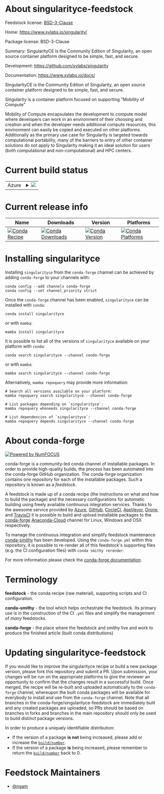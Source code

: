 About singularityce-feedstock
=============================

Feedstock license: [BSD-3-Clause](https://github.com/conda-forge/singularityce-feedstock/blob/main/LICENSE.txt)

Home: https://www.sylabs.io/singularity/

Package license: BSD-3-Clause

Summary: SingularityCE is the Community Edition of Singularity, an open source container platform designed to be simple, fast, and secure.

Development: https://github.com/sylabs/singularity

Documentation: https://www.sylabs.io/docs/

SingularityCE is the Community Edition of Singularity,
an open source container platform designed to be
simple, fast, and secure.

Singularity is a container platform focused on supporting "Mobility of
Compute"

Mobility of Compute encapsulates the development to compute model where
developers can work in an environment of their choosing and creation and
when the developer needs additional compute resources, this environment
can easily be copied and executed on other platforms. Additionally as the
primary use case for Singularity is targeted towards computational
portability, many of the barriers to entry of other container solutions do
not apply to Singularity making it an ideal solution for users (both
computational and non-computational) and HPC centers.


Current build status
====================


<table>
    
  <tr>
    <td>Azure</td>
    <td>
      <details>
        <summary>
          <a href="https://dev.azure.com/conda-forge/feedstock-builds/_build/latest?definitionId=14719&branchName=main">
            <img src="https://dev.azure.com/conda-forge/feedstock-builds/_apis/build/status/singularityce-feedstock?branchName=main">
          </a>
        </summary>
        <table>
          <thead><tr><th>Variant</th><th>Status</th></tr></thead>
          <tbody><tr>
              <td>linux_64</td>
              <td>
                <a href="https://dev.azure.com/conda-forge/feedstock-builds/_build/latest?definitionId=14719&branchName=main">
                  <img src="https://dev.azure.com/conda-forge/feedstock-builds/_apis/build/status/singularityce-feedstock?branchName=main&jobName=linux&configuration=linux%20linux_64_" alt="variant">
                </a>
              </td>
            </tr><tr>
              <td>linux_aarch64</td>
              <td>
                <a href="https://dev.azure.com/conda-forge/feedstock-builds/_build/latest?definitionId=14719&branchName=main">
                  <img src="https://dev.azure.com/conda-forge/feedstock-builds/_apis/build/status/singularityce-feedstock?branchName=main&jobName=linux&configuration=linux%20linux_aarch64_" alt="variant">
                </a>
              </td>
            </tr><tr>
              <td>linux_ppc64le</td>
              <td>
                <a href="https://dev.azure.com/conda-forge/feedstock-builds/_build/latest?definitionId=14719&branchName=main">
                  <img src="https://dev.azure.com/conda-forge/feedstock-builds/_apis/build/status/singularityce-feedstock?branchName=main&jobName=linux&configuration=linux%20linux_ppc64le_" alt="variant">
                </a>
              </td>
            </tr>
          </tbody>
        </table>
      </details>
    </td>
  </tr>
</table>

Current release info
====================

| Name | Downloads | Version | Platforms |
| --- | --- | --- | --- |
| [![Conda Recipe](https://img.shields.io/badge/recipe-singularityce-green.svg)](https://anaconda.org/conda-forge/singularityce) | [![Conda Downloads](https://img.shields.io/conda/dn/conda-forge/singularityce.svg)](https://anaconda.org/conda-forge/singularityce) | [![Conda Version](https://img.shields.io/conda/vn/conda-forge/singularityce.svg)](https://anaconda.org/conda-forge/singularityce) | [![Conda Platforms](https://img.shields.io/conda/pn/conda-forge/singularityce.svg)](https://anaconda.org/conda-forge/singularityce) |

Installing singularityce
========================

Installing `singularityce` from the `conda-forge` channel can be achieved by adding `conda-forge` to your channels with:

```
conda config --add channels conda-forge
conda config --set channel_priority strict
```

Once the `conda-forge` channel has been enabled, `singularityce` can be installed with `conda`:

```
conda install singularityce
```

or with `mamba`:

```
mamba install singularityce
```

It is possible to list all of the versions of `singularityce` available on your platform with `conda`:

```
conda search singularityce --channel conda-forge
```

or with `mamba`:

```
mamba search singularityce --channel conda-forge
```

Alternatively, `mamba repoquery` may provide more information:

```
# Search all versions available on your platform:
mamba repoquery search singularityce --channel conda-forge

# List packages depending on `singularityce`:
mamba repoquery whoneeds singularityce --channel conda-forge

# List dependencies of `singularityce`:
mamba repoquery depends singularityce --channel conda-forge
```


About conda-forge
=================

[![Powered by
NumFOCUS](https://img.shields.io/badge/powered%20by-NumFOCUS-orange.svg?style=flat&colorA=E1523D&colorB=007D8A)](https://numfocus.org)

conda-forge is a community-led conda channel of installable packages.
In order to provide high-quality builds, the process has been automated into the
conda-forge GitHub organization. The conda-forge organization contains one repository
for each of the installable packages. Such a repository is known as a *feedstock*.

A feedstock is made up of a conda recipe (the instructions on what and how to build
the package) and the necessary configurations for automatic building using freely
available continuous integration services. Thanks to the awesome service provided by
[Azure](https://azure.microsoft.com/en-us/services/devops/), [GitHub](https://github.com/),
[CircleCI](https://circleci.com/), [AppVeyor](https://www.appveyor.com/),
[Drone](https://cloud.drone.io/welcome), and [TravisCI](https://travis-ci.com/)
it is possible to build and upload installable packages to the
[conda-forge](https://anaconda.org/conda-forge) [Anaconda-Cloud](https://anaconda.org/)
channel for Linux, Windows and OSX respectively.

To manage the continuous integration and simplify feedstock maintenance
[conda-smithy](https://github.com/conda-forge/conda-smithy) has been developed.
Using the ``conda-forge.yml`` within this repository, it is possible to re-render all of
this feedstock's supporting files (e.g. the CI configuration files) with ``conda smithy rerender``.

For more information please check the [conda-forge documentation](https://conda-forge.org/docs/).

Terminology
===========

**feedstock** - the conda recipe (raw material), supporting scripts and CI configuration.

**conda-smithy** - the tool which helps orchestrate the feedstock.
                   Its primary use is in the construction of the CI ``.yml`` files
                   and simplify the management of *many* feedstocks.

**conda-forge** - the place where the feedstock and smithy live and work to
                  produce the finished article (built conda distributions)


Updating singularityce-feedstock
================================

If you would like to improve the singularityce recipe or build a new
package version, please fork this repository and submit a PR. Upon submission,
your changes will be run on the appropriate platforms to give the reviewer an
opportunity to confirm that the changes result in a successful build. Once
merged, the recipe will be re-built and uploaded automatically to the
`conda-forge` channel, whereupon the built conda packages will be available for
everybody to install and use from the `conda-forge` channel.
Note that all branches in the conda-forge/singularityce-feedstock are
immediately built and any created packages are uploaded, so PRs should be based
on branches in forks and branches in the main repository should only be used to
build distinct package versions.

In order to produce a uniquely identifiable distribution:
 * If the version of a package **is not** being increased, please add or increase
   the [``build/number``](https://docs.conda.io/projects/conda-build/en/latest/resources/define-metadata.html#build-number-and-string).
 * If the version of a package **is** being increased, please remember to return
   the [``build/number``](https://docs.conda.io/projects/conda-build/en/latest/resources/define-metadata.html#build-number-and-string)
   back to 0.

Feedstock Maintainers
=====================

* [@ngam](https://github.com/ngam/)

